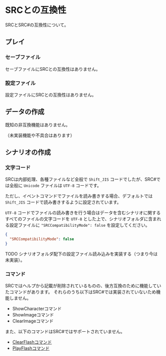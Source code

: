 # SRCとの互換性

SRCとSRC#の互換性について。

## プレイ
### セーブファイル

セーブファイルにSRCとの互換性はありません。

### 設定ファイル

設定ファイルにSRCとの互換性はありません。

## データの作成

既知の非互換機能はありません。

（未実装機能や不具合はあります）

## シナリオの作成
### 文字コード
SRCは内部処理、各種ファイルなど全般で `Shift_JIS` コードでしたが、SRC#では全般に `Unicode` ファイルは `UTF-8` コードです。

ただし、イベントコマンドでファイルを読み書きする場合、デフォルトでは `Shift_JIS` コードで読み書きするように設定されています。

`UTF-8` コードでファイルの読み書きを行う場合はデータを含むシナリオに関するすべてのファイルの文字コードを `UTF-8` とした上で、シナリオフォルダに含まれる設定ファイルに `"SRCCompatibilityMode": false` を設定してください。

```json
{
  "SRCCompatibilityMode": false
}
```

TODO シナリオフォルダ配下の設定ファイル読み込みを実装する（つまり今は未実装）。

### コマンド

SRCではヘルプから記載が削除されているものの、後方互換のために機能していたコマンドがあります。
それらのうち以下はSRC#では実装されていないため機能しません。

- ShowCharacterコマンド
- ShowImageコマンド
- ClearImageコマンド

また、以下のコマンドはSRC#ではサポートされていません。

- [ClearFlashコマンド](ClearFlashコマンド.md)
- [PlayFlashコマンド](PlayFlashコマンド.md)
